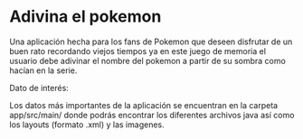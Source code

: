 # Adivina el pokemon
Una aplicación hecha para los fans de Pokemon que deseen disfrutar de un buen rato recordando viejos tiempos ya en este juego de memoria el usuario debe adivinar el nombre del pokemon a partir de su sombra como hacían en la serie.

Dato de interés:

Los datos más importantes de la aplicación se encuentran en la carpeta app/src/main/ donde podrás encontrar los diferentes archivos java así como los layouts (formato .xml) y las imagenes.
